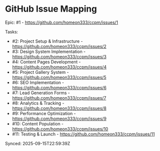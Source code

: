# GitHub Issue Mapping

Epic: #1 - https://github.com/homeon333/ccpm/issues/1

Tasks:
- #2: Project Setup & Infrastructure - https://github.com/homeon333/ccpm/issues/2
- #3: Design System Implementation - https://github.com/homeon333/ccpm/issues/3
- #4: Content Pages Development - https://github.com/homeon333/ccpm/issues/4
- #5: Project Gallery System - https://github.com/homeon333/ccpm/issues/5
- #6: SEO Implementation - https://github.com/homeon333/ccpm/issues/6
- #7: Lead Generation Forms - https://github.com/homeon333/ccpm/issues/7
- #8: Analytics & Tracking - https://github.com/homeon333/ccpm/issues/8
- #9: Performance Optimization - https://github.com/homeon333/ccpm/issues/9
- #10: Content Population - https://github.com/homeon333/ccpm/issues/10
- #11: Testing & Launch - https://github.com/homeon333/ccpm/issues/11

Synced: 2025-09-15T22:59:39Z